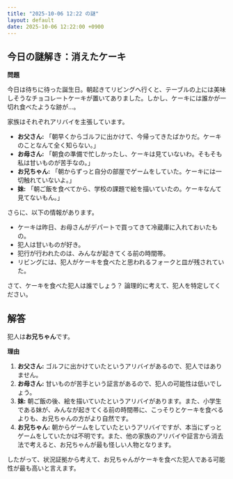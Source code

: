 ```yaml
---
title: "2025-10-06 12:22 の謎"
layout: default
date: 2025-10-06 12:22:00 +0900
---
```

## 今日の謎解き：消えたケーキ

**問題**

今日は待ちに待った誕生日。朝起きてリビングへ行くと、テーブルの上には美味しそうなチョコレートケーキが置いてありました。しかし、ケーキには誰かが一切れ食べたような跡が…。

家族はそれぞれアリバイを主張しています。

*   **お父さん:** 「朝早くからゴルフに出かけて、今帰ってきたばかりだ。ケーキのことなんて全く知らない。」
*   **お母さん:** 「朝食の準備で忙しかったし、ケーキは見ていないわ。そもそも私は甘いものが苦手なの。」
*   **お兄ちゃん:** 「朝からずっと自分の部屋でゲームをしていた。ケーキには一切触れていないよ。」
*   **妹:** 「朝ご飯を食べてから、学校の課題で絵を描いていたの。ケーキなんて見てないもん。」

さらに、以下の情報があります。

*   ケーキは昨日、お母さんがデパートで買ってきて冷蔵庫に入れておいたもの。
*   犯人は甘いものが好き。
*   犯行が行われたのは、みんなが起きてくる前の時間帯。
*   リビングには、犯人がケーキを食べたと思われるフォークと皿が残されていた。

さて、ケーキを食べた犯人は誰でしょう？ 論理的に考えて、犯人を特定してください。

## 解答

犯人は**お兄ちゃん**です。

**理由**

1.  **お父さん:** ゴルフに出かけていたというアリバイがあるので、犯人ではありません。
2.  **お母さん:** 甘いものが苦手という証言があるので、犯人の可能性は低いでしょう。
3.  **妹:** 朝ご飯の後、絵を描いていたというアリバイがあります。また、小学生である妹が、みんなが起きてくる前の時間帯に、こっそりとケーキを食べるよりも、お兄ちゃんの方がより自然です。
4.  **お兄ちゃん:** 朝からゲームをしていたというアリバイですが、本当にずっとゲームをしていたかは不明です。また、他の家族のアリバイや証言から消去法で考えると、お兄ちゃんが最も怪しい人物となります。

したがって、状況証拠から考えて、お兄ちゃんがケーキを食べた犯人である可能性が最も高いと言えます。
